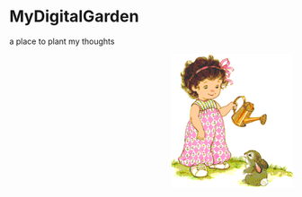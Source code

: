 # MyDigitalGarden
a place to plant my thoughts


<img align="right" alt="PNG" src="https://github.com/aquarianite/MyDigitalGarden/blob/main/girlwateri_qqses7k1.gif?raw=true" width="216" height="240" />
